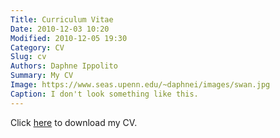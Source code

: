 ```yaml
---
Title: Curriculum Vitae
Date: 2010-12-03 10:20
Modified: 2010-12-05 19:30
Category: CV
Slug: cv
Authors: Daphne Ippolito
Summary: My CV
Image: https://www.seas.upenn.edu/~daphnei/images/swan.jpg
Caption: I don't look something like this.
---
```


Click [here](https://www.seas.upenn.edu/~daphnei/cv.pdf) to download my CV.
